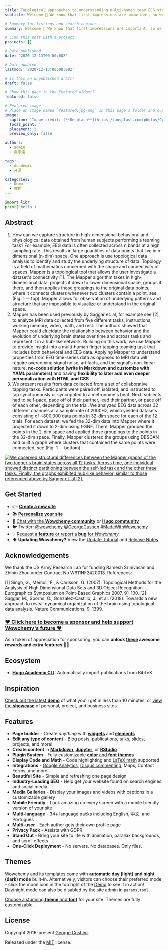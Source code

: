 ```yaml
---
title: Topological approaches to understanding multi-human team EEG state
subtitle: Welcome 👋 We know that first impressions are important, so we've populated your new site with some initial content to help you get familiar with everything in no time.

# Summary for listings and search engines
summary: Welcome 👋 We know that first impressions are important, so we've populated your new site with some initial content to help you get familiar with everything in no time.

# Link this post with a project
projects: []

# Date published
date: '2020-12-13T00:00:00Z'

# Date updated
lastmod: '2020-12-13T00:00:00Z'

# Is this an unpublished draft?
draft: false

# Show this page in the Featured widget?
featured: false

# Featured image
# Place an image named `featured.jpg/png` in this page's folder and customize its options here.
image:
  caption: 'Image credit: [**Unsplash**](https://unsplash.com/photos/CpkOjOcXdUY)'
  focal_point: ''
  placement: 2
  preview_only: false

authors:
  - admin
  - 吳恩達

tags:
  - Academic
  - 开源

categories:
  - Demo
  - 教程
---
```


```python
import libr
print('hello')
```

## Abstract

1. How can we capture structure in high-dimensional behavioral and physiological data obtained from human subjects performing a teaming task? For example, EEG data is often collected across n bands at a high sampling rate. This results in large quantities of data points that live in n-dimensional (n-dim) space. One approach is use topological data analysis to identify and study the underlying structure of data. Topology is a field of mathematics concerned with the shape and connectivity of spaces. Mapper is a topological tool that allows the user investigate a dataset's connectivity [1]. The Mapper algorithm takes in high-dimensional data, projects it down to lower dimensional space, groups it there, and then applies those groupings to the original data points, where it connects clusters whenever two clusters contain a point, see (Fig. 1 -- top). Mapper allows for observation of underlying patterns and structure that are impossible to visualize or understand in the original space.
2. Mapper has been used previously by Saggar et. al, for example see [2], to analyze MRI data collected from five different tasks, instructions, working memory, video, math, and rest. The authors showed that Mapper could elucidate the relationship between behavior and the evolution of underlying brain states over time and across tasks and represent it in a hub-like network. Building on this work, we use Mapper to provide insight into a multi-human finger tapping teaming task that includes both behavioral and EEG data. Applying Mapper to understand properties from EEG time-series data as opposed to MRI data will require overcoming signal noise, artifacts, and the signal's non-linear nature.
**no-code solution (write in Markdown and customize with YAML parameters)** and having **flexibility to later add even deeper personalization with HTML and CSS**
3. We present results from data collected from a set of collaborative tapping tasks. Participants were paired off, isolated, and instructed to tap synchronously or syncopated to a metronome's beat. Next, subjects had to self-pace, pace off of their partner, lead their partner, or pace off of each other, depending on the trial. We analyzed EEG data across 32 different channels at a sample rate of 2000Hz, which yielded datasets consisting of ~800,000 data points in 32-dim space for each of the 12 trials. For each dataset, we fed the 32-dim data into Mapper where it projected it down to 2-dim using t-SNE. There, Mapper grouped the points in the 2-dim space and applied those groupings to the points in the 32-dim space. Finally, Mapper clustered the groups using DBSCAN and built a graph where clusters that contained the same points were connected, see (Fig. 1 -- bottom).

[![We observed structural differences between the Mapper graphs of the two tapper's brain states across all 12 tasks. Across time, one individual showed distinct partitioning between the self-led task and the other three tasks. Finally, the graphs exhibited hub-like behavior, similar to those referenced above by Sagger et. al [2].](https://raw.githubusercontent.com/wowchemy/wowchemy-hugo-modules/main/starters/academic/preview.png)](https://hugoblox.com)

## Get Started

- 👉 [**Create a new site**](https://hugoblox.com/templates/)
- 📚 [**Personalize your site**](https://docs.hugoblox.com/)
- 💬 [Chat with the **Wowchemy community**](https://discord.gg/z8wNYzb) or [**Hugo community**](https://discourse.gohugo.io)
- 🐦 Twitter: [@wowchemy](https://twitter.com/wowchemy) [@GeorgeCushen](https://twitter.com/GeorgeCushen) [#MadeWithWowchemy](https://twitter.com/search?q=%23MadeWithWowchemy&src=typed_query)
- 💡 [Request a **feature** or report a **bug** for _Wowchemy_](https://github.com/HugoBlox/hugo-blox-builder/issues)
- ⬆️ **Updating Wowchemy?** View the [Update Tutorial](https://docs.hugoblox.com/hugo-tutorials/update/) and [Release Notes](https://hugoblox.com/updates/)

## Acknowledgements
We thank the US Army Research Lab for funding Ramesh Srinivasan and Zhibin Zhou under Contract No W911NF2420013.
References:

[1] Singh, G., Mémoli, F., & Carlsson, G. (2007). Topological Methods for the Analysis of High Dimensional Data Sets and 3D Object Recognition. Eurographics Symposium on Point-Based Graphics 2007, 91-100. 
[2] Saggar, M., Sporns, O., Gonzalez-Castillo, J., et al. (2018). Towards a new approach to reveal dynamical organization of the brain using topological data analysis. Nature Communications, 9, 1399. 

### [❤️ Click here to become a sponsor and help support Wowchemy's future ❤️](https://hugoblox.com/sponsor/)

As a token of appreciation for sponsoring, you can **unlock [these](https://hugoblox.com/sponsor/) awesome rewards and extra features 🦄✨**

## Ecosystem

- **[Hugo Academic CLI](https://github.com/GetRD/academic-file-converter):** Automatically import publications from BibTeX

## Inspiration

[Check out the latest **demo**](https://academic-demo.netlify.com/) of what you'll get in less than 10 minutes, or [view the **showcase**](https://hugoblox.com/user-stories/) of personal, project, and business sites.

## Features

- **Page builder** - Create _anything_ with [**widgets**](https://docs.hugoblox.com/page-builder/) and [**elements**](https://docs.hugoblox.com/content/writing-markdown-latex/)
- **Edit any type of content** - Blog posts, publications, talks, slides, projects, and more!
- **Create content** in [**Markdown**](https://docs.hugoblox.com/content/writing-markdown-latex/), [**Jupyter**](https://docs.hugoblox.com/import/jupyter/), or [**RStudio**](https://docs.hugoblox.com/install-locally/)
- **Plugin System** - Fully customizable [**color** and **font themes**](https://docs.hugoblox.com/customization/)
- **Display Code and Math** - Code highlighting and [LaTeX math](https://en.wikibooks.org/wiki/LaTeX/Mathematics) supported
- **Integrations** - [Google Analytics](https://analytics.google.com), [Disqus commenting](https://disqus.com), Maps, Contact Forms, and more!
- **Beautiful Site** - Simple and refreshing one page design
- **Industry-Leading SEO** - Help get your website found on search engines and social media
- **Media Galleries** - Display your images and videos with captions in a customizable gallery
- **Mobile Friendly** - Look amazing on every screen with a mobile friendly version of your site
- **Multi-language** - 34+ language packs including English, 中文, and Português
- **Multi-user** - Each author gets their own profile page
- **Privacy Pack** - Assists with GDPR
- **Stand Out** - Bring your site to life with animation, parallax backgrounds, and scroll effects
- **One-Click Deployment** - No servers. No databases. Only files.

## Themes

Wowchemy and its templates come with **automatic day (light) and night (dark) mode** built-in. Alternatively, visitors can choose their preferred mode - click the moon icon in the top right of the [Demo](https://academic-demo.netlify.com/) to see it in action! Day/night mode can also be disabled by the site admin in `params.toml`.

[Choose a stunning **theme** and **font**](https://docs.hugoblox.com/customization) for your site. Themes are fully customizable.

## License

Copyright 2016-present [George Cushen](https://georgecushen.com).

Released under the [MIT](https://github.com/HugoBlox/hugo-blox-builder/blob/master/LICENSE.md) license.

